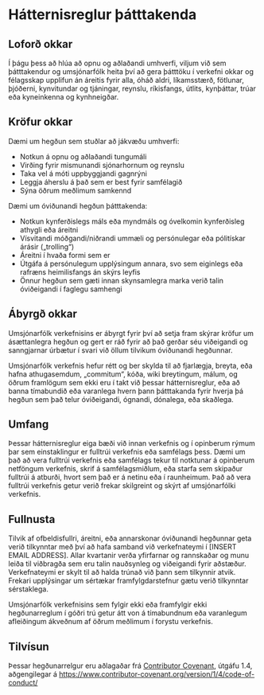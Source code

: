 
# Hátternisreglur þátttakenda

## Loforð okkar

Í þágu þess að hlúa að opnu og aðlaðandi umhverfi, viljum við sem þátttakendur
og umsjónarfólk heita því að gera þátttöku í verkefni okkar og félagsskap
upplifun án áreitis fyrir alla, óháð aldri, líkamsstærð, fötlunar, þjóðerni,
kynvitundar og tjáningar, reynslu, ríkisfangs, útlits, kynþáttar, trúar eða
kyneinkenna og kynhneigðar.

## Kröfur okkar

Dæmi um hegðun sem stuðlar að jákvæðu umhverfi:

* Notkun á opnu og aðlaðandi tungumáli
* Virðing fyrir mismunandi sjónarhornum og reynslu
* Taka vel á móti uppbyggjandi gagnrýni
* Leggja áherslu á það sem er best fyrir samfélagið
* Sýna öðrum meðlimum samkennd

Dæmi um óviðunandi hegðun þátttakenda:

* Notkun kynferðislegs máls eða myndmáls og óvelkomin kynferðisleg athygli eða
  áreitni
* Vísvitandi móðgandi/niðrandi ummæli og persónulegar eða pólitískar árásir
  („trolling“)
* Áreitni í hvaða formi sem er
* Útgáfa á persónulegum upplýsingum annara, svo sem eiginlegs eða rafræns
  heimilisfangs án skýrs leyfis
* Önnur hegðun sem gæti innan skynsamlegra marka verið talin óviðeigandi í
  faglegu samhengi

## Ábyrgð okkar

Umsjónarfólk verkefnisins er ábyrgt fyrir því að setja fram skýrar kröfur um
ásættanlegra hegðun og gert er ráð fyrir að það gerðar séu viðeigandi og
sanngjarnar úrbætur í svari við öllum tilvikum óviðunandi hegðunnar.

Umsjónarfólk verkefnis hefur rétt og ber skylda til að fjarlægja, breyta, eða
hafna athugasemdum, „commitum“, kóða, wiki breytingum, málum, og öðrum framlögum
sem ekki eru í takt við þessar hátternisreglur, eða að banna tímabundið eða
varanlega hvern þann þátttakanda fyrir hverja þá hegðun sem það telur
óviðeigandi, ógnandi, dónalega, eða skaðlega.

## Umfang

Þessar hátternisreglur eiga bæði við innan verkefnis og í opinberum rýmum þar
sem einstaklingur er fulltrúi verkefnis eða samfélags þess. Dæmi um það að vera
fulltrúi verkefnis eða samfélags tekur til notktunar á opinberum netföngum
verkefnis, skrif á samfélagsmiðlum, eða starfa sem skipaður fulltrúi á atburði,
hvort sem það er á netinu eða í raunheimum. Það að vera fulltrúi verkefnis getur
verið frekar skilgreint og skýrt af umsjónarfólki verkefnis.

## Fullnusta

Tilvik af ofbeldisfullri, áreitni, eða annarskonar óviðunandi hegðunnar geta
verið tilkynntar með því að hafa samband við verkefnateymi í [INSERT EMAIL ADDRESS].
Allar kvartanir verða yfirfarnar og rannskaðar og munu leiða til viðbragða sem
eru talin nauðsynleg og viðeigandi fyrir aðstæður. Verkefnateymi er skylt til að
halda trúnað við þann sem tilkynnir atvik. Frekari upplýsingar
um sértækar framfylgdarstefnur gætu verið tilkynntar sérstaklega.

Umsjónarfólk verkefnisins sem fylgir ekki eða framfylgir ekki hegðunarreglum í
góðri trú getur átt von á tímabundnum eða varanlegum afleiðingum ákveðnum af
öðrum meðlimum í forystu verkefnis.

## Tilvísun

Þessar hegðunarrelgur eru aðlagaðar frá [Contributor Covenant][homepage],
útgáfu 1.4, aðgengilegar á
https://www.contributor-covenant.org/version/1/4/code-of-conduct/

[homepage]: https://www.contributor-covenant.org
